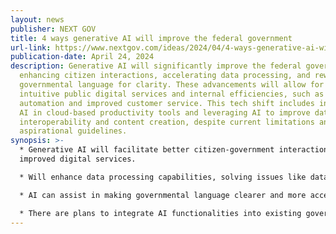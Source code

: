 ```yaml
---
layout: news
publisher: NEXT GOV
title: 4 ways generative AI will improve the federal government
url-link: https://www.nextgov.com/ideas/2024/04/4-ways-generative-ai-will-improve-federal-government/396017/
publication-date: April 24, 2024
description: Generative AI will significantly improve the federal government by
  enhancing citizen interactions, accelerating data processing, and rewriting
  governmental language for clarity. These advancements will allow for more
  intuitive public digital services and internal efficiencies, such as smart
  automation and improved customer service. This tech shift includes integrating
  AI in cloud-based productivity tools and leveraging AI to improve data
  interoperability and content creation, despite current limitations and
  aspirational guidelines.
synopsis: >-
  * Generative AI will facilitate better citizen-government interactions through
  improved digital services.

  * Will enhance data processing capabilities, solving issues like data interoperability.

  * AI can assist in making governmental language clearer and more accessible.

  * There are plans to integrate AI functionalities into existing government productivity tools and services.
---
```

